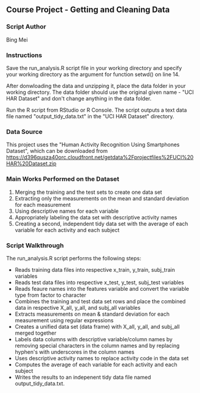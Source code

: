 ## Course Project - Getting and Cleaning Data

### Script Author
Bing Mei


### Instructions
Save the run_analysis.R script file in your working directory and specify your working directory as the argument for function setwd() on line 14.

After donwloading the data and unzipping it, place the data folder in your working directory. The data folder should use the original given name - "UCI HAR Dataset" and don't change anything in the data folder.

Run the R script from RStudio or R Console.  The script outputs a text data file named "output_tidy_data.txt" in the "UCI HAR Dataset" directory.


### Data Source

This project uses the "Human Activity Recognition Using Smartphones Dataset", which can be downloaded from https://d396qusza40orc.cloudfront.net/getdata%2Fprojectfiles%2FUCI%20HAR%20Dataset.zip 


### Main Works Performed on the Dataset
1. Merging the training and the test sets to create one data set
2. Extracting only the measurements on the mean and standard deviation for each measurement
3. Using descriptive names for each variable
4. Appropriately labeling the data set with descriptive activity names
5. Creating a second, independent tidy data set with the average of each variable for each activity and each subject


### Script Walkthrough
The run_analysis.R script performs the following steps:
* Reads training data files into respective x_train, y_train, subj_train variables
* Reads test data files into respective x_test, y_test, subj_test variables
* Reads feaure names into the features variable and convert the variable type from factor to character
* Combines the training and test data set rows and place the combined data in respective X_all, y_all, and subj_all variables
* Extracts measurements on mean & standard deviation for each measurement using regular expressions
* Creates a unified data set (data frame) with X_all, y_all, and subj_all merged together
* Labels data columns with descriptive variable/column names by removing special characters in the column names and by replacing hyphen's with underscores in the column names
* Uses descriptive activity names to replace activity code in the data set
* Computes the average of each variable for each activity and each subject
* Writes the results to an indepenent tidy data file named output_tidy_data.txt.

